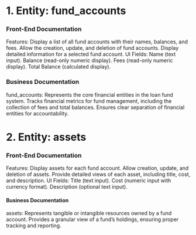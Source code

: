 # 1. Entity: fund_accounts
### Front-End Documentation
Features:
Display a list of all fund accounts with their names, balances, and fees.
Allow the creation, update, and deletion of fund accounts.
Display detailed information for a selected fund account.
UI Fields:
Name (text input).
Balance (read-only numeric display).
Fees (read-only numeric display).
Total Balance (calculated display).

### Business Documentation
fund_accounts:
Represents the core financial entities in the loan fund system.
Tracks financial metrics for fund management, including the collection of fees and total balances.
Ensures clear separation of financial entities for accountability.


# 2. Entity: assets
### Front-End Documentation
Features:
Display assets for each fund account.
Allow creation, update, and deletion of assets.
Provide detailed views of each asset, including title, cost, and description.
UI Fields:
Title (text input).
Cost (numeric input with currency format).
Description (optional text input).

#### Business Documentation
assets:
Represents tangible or intangible resources owned by a fund account.
Provides a granular view of a fund’s holdings, ensuring proper tracking and reporting.
